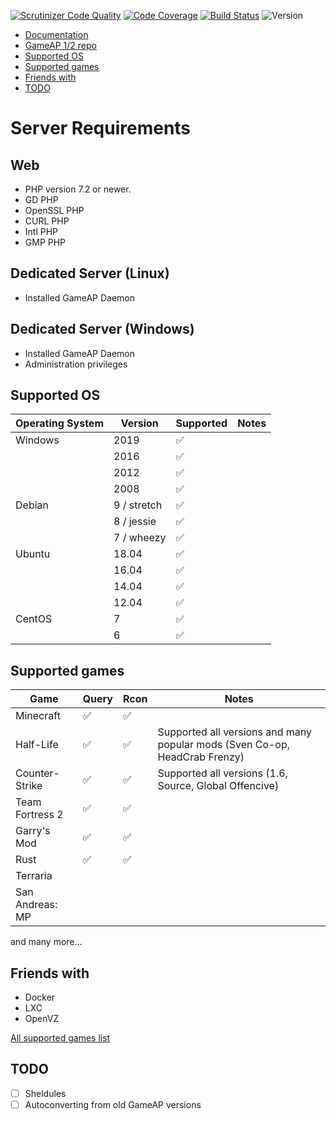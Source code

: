 [![Scrutinizer Code Quality](https://scrutinizer-ci.com/g/et-nik/gameap/badges/quality-score.png?b=develop)](https://scrutinizer-ci.com/g/et-nik/gameap/?branch=develop)
[![Code Coverage](https://scrutinizer-ci.com/g/et-nik/gameap/badges/coverage.png?b=develop)](https://scrutinizer-ci.com/g/et-nik/gameap/?branch=develop)
[![Build Status](https://travis-ci.com/et-nik/gameap.svg?branch=develop)](https://travis-ci.com/et-nik/gameap)
![Version](https://img.shields.io/badge/version-beta-blue.svg)

* [Documentation](http://docs.gameap.ru/)
* [GameAP 1/2 repo](https://github.com/et-nik/gameap-legacy)
* [Supported OS](#supported-os)
* [Supported games](#supported-games)
* [Friends with](#friends-with)
* [TODO](#todo)

Server Requirements
======

Web
------
* PHP version 7.2 or newer.
* GD PHP
* OpenSSL PHP
* CURL PHP
* Intl PHP
* GMP PHP


Dedicated Server (Linux)
------

* Installed GameAP Daemon


Dedicated Server (Windows)
------

* Installed GameAP Daemon
* Administration privileges


Supported OS
------

| Operating System       | Version    | Supported  | Notes                   |
|-----------------------|-----------|-----------|----------------------------|
| Windows               |   2019    | ✅        |
|                       |   2016    | ✅        |
|                       |   2012    | ✅        |
|                       |   2008    | ✅        |
| Debian                | 9 / stretch| ✅       |
|                       | 8 / jessie | ✅       |
|                       | 7 / wheezy | ✅       |
| Ubuntu                | 18.04     | ✅       |
|                       | 16.04     | ✅       |
|                       | 14.04     | ✅       |
|                       | 12.04     | ✅       |
| CentOS                | 7         | ✅       |
|                       | 6         | ✅       |

Supported games
------

| Game | Query | Rcon | Notes |
| ------ | ------- | ------ | ------- |
| Minecraft | ✅ | ✅|
| Half-Life| ✅ | ✅ | Supported all versions and many popular mods (Sven Co-op, HeadCrab Frenzy) |
| Counter-Strike | ✅ | ✅ | Supported all versions (1.6, Source, Global Offencive) |
| Team Fortress 2 | ✅ | ✅ |
| Garry's Mod | ✅ | ✅ |
| Rust | ✅ | ✅ |
| Terraria | | 
| San Andreas: MP | |
and many more... 

Friends with
------

* Docker
* LXC
* OpenVZ

[All supported games list](#)

TODO
------

- [ ] Sheldules
- [ ] Autoconverting from old GameAP versions
